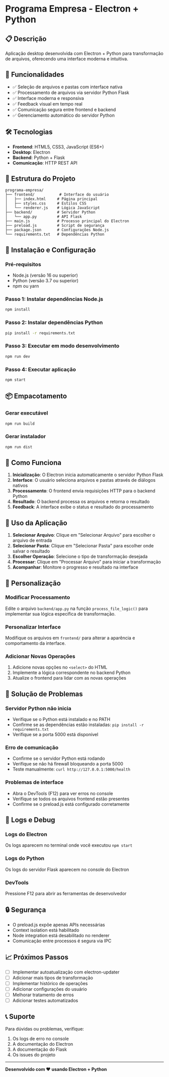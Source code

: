 # Programa Empresa - Electron + Python

## 📋 Descrição
Aplicação desktop desenvolvida com Electron + Python para transformação de arquivos, oferecendo uma interface moderna e intuitiva.

## 🚀 Funcionalidades
- ✅ Seleção de arquivos e pastas com interface nativa
- ✅ Processamento de arquivos via servidor Python Flask
- ✅ Interface moderna e responsiva
- ✅ Feedback visual em tempo real
- ✅ Comunicação segura entre frontend e backend
- ✅ Gerenciamento automático do servidor Python

## 🛠️ Tecnologias
- **Frontend**: HTML5, CSS3, JavaScript (ES6+)
- **Desktop**: Electron
- **Backend**: Python + Flask
- **Comunicação**: HTTP REST API

## 📁 Estrutura do Projeto
```
programa-empresa/
├── frontend/           # Interface do usuário
│   ├── index.html     # Página principal
│   ├── styles.css     # Estilos CSS
│   └── renderer.js    # Lógica JavaScript
├── backend/           # Servidor Python
│   └── app.py         # API Flask
├── main.js            # Processo principal do Electron
├── preload.js         # Script de segurança
├── package.json       # Configurações Node.js
└── requirements.txt   # Dependências Python
```

## 🔧 Instalação e Configuração

### Pré-requisitos
- Node.js (versão 16 ou superior)
- Python (versão 3.7 ou superior)
- npm ou yarn

### Passo 1: Instalar dependências Node.js
```bash
npm install
```

### Passo 2: Instalar dependências Python
```bash
pip install -r requirements.txt
```

### Passo 3: Executar em modo desenvolvimento
```bash
npm run dev
```

### Passo 4: Executar aplicação
```bash
npm start
```

## 📦 Empacotamento

### Gerar executável
```bash
npm run build
```

### Gerar instalador
```bash
npm run dist
```

## 🔄 Como Funciona

1. **Inicialização**: O Electron inicia automaticamente o servidor Python Flask
2. **Interface**: O usuário seleciona arquivos e pastas através de diálogos nativos
3. **Processamento**: O frontend envia requisições HTTP para o backend Python
4. **Resultado**: O backend processa os arquivos e retorna o resultado
5. **Feedback**: A interface exibe o status e resultado do processamento

## 🎯 Uso da Aplicação

1. **Selecionar Arquivo**: Clique em "Selecionar Arquivo" para escolher o arquivo de entrada
2. **Selecionar Pasta**: Clique em "Selecionar Pasta" para escolher onde salvar o resultado
3. **Escolher Operação**: Selecione o tipo de transformação desejada
4. **Processar**: Clique em "Processar Arquivo" para iniciar a transformação
5. **Acompanhar**: Monitore o progresso e resultado na interface

## 🔧 Personalização

### Modificar Processamento
Edite o arquivo `backend/app.py` na função `process_file_logic()` para implementar sua lógica específica de transformação.

### Personalizar Interface
Modifique os arquivos em `frontend/` para alterar a aparência e comportamento da interface.

### Adicionar Novas Operações
1. Adicione novas opções no `<select>` do HTML
2. Implemente a lógica correspondente no backend Python
3. Atualize o frontend para lidar com as novas operações

## 🐛 Solução de Problemas

### Servidor Python não inicia
- Verifique se o Python está instalado e no PATH
- Confirme se as dependências estão instaladas: `pip install -r requirements.txt`
- Verifique se a porta 5000 está disponível

### Erro de comunicação
- Confirme se o servidor Python está rodando
- Verifique se não há firewall bloqueando a porta 5000
- Teste manualmente: `curl http://127.0.0.1:5000/health`

### Problemas de interface
- Abra o DevTools (F12) para ver erros no console
- Verifique se todos os arquivos frontend estão presentes
- Confirme se o preload.js está configurado corretamente

## 📝 Logs e Debug

### Logs do Electron
Os logs aparecem no terminal onde você executou `npm start`

### Logs do Python
Os logs do servidor Flask aparecem no console do Electron

### DevTools
Pressione F12 para abrir as ferramentas de desenvolvedor

## 🔒 Segurança

- O preload.js expõe apenas APIs necessárias
- Context isolation está habilitado
- Node integration está desabilitado no renderer
- Comunicação entre processos é segura via IPC

## 📈 Próximos Passos

- [ ] Implementar autoatualização com electron-updater
- [ ] Adicionar mais tipos de transformação
- [ ] Implementar histórico de operações
- [ ] Adicionar configurações do usuário
- [ ] Melhorar tratamento de erros
- [ ] Adicionar testes automatizados

## 📞 Suporte

Para dúvidas ou problemas, verifique:
1. Os logs de erro no console
2. A documentação do Electron
3. A documentação do Flask
4. Os issues do projeto

---

**Desenvolvido com ❤️ usando Electron + Python**
